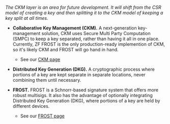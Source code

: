 _The CKM layer is an area for future development. It will shift from the CSR model of creating a key and then splitting it to the CKM model of keeping a key split at all times._

* **Collaborative Key Management (CKM).** A next-generation key-management solution, CKM uses Secure Multi Party Computation (SMPC) to keep a key separated, rather than having it all in one place.  Currently, ZF FROST is the only production-ready implemention of CKM, so it's likely CKM and FROST will go hand in hand.
   * See our [CKM page](/ckm/) 

* **Distributed Key Generation (DKG).** A cryptographic process where portions of a key are kept separate in separate locations, never combining them until necessary.
 
* **FROST.** FROST is a Schnorr-based signature system that offers more robust multisigs. It also has the advantage of optionally integrating Distributed Key Generation (DKG), where portions of a key are held by different devices.
   * See our [FROST page](/frost/)
 
